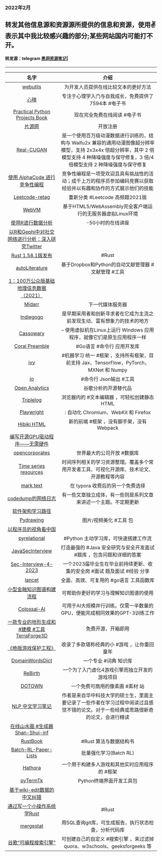### 2022年2月
转发其他信息源和资源源所提供的信息和资源，使用✌表示其中我比较感兴趣的部分;某些网站国内可能打不开。
---
#### 转发源：telegram [黑洞资源笔记](https://t.me/tieliu)|
---
|名字|介绍|
|:---:|:---:|
|[webutils](https://www.webutils.app/text-diff)|为开发人员提供在线比较文本的更好方法|
|[心晴](http://www.ixinqing.com/)|专注于心理学入门与自我成长，免费提供了7594本 #电子书|
|[Practical Python Projects Book](https://practicalpython.yasoob.me/toc.html)|现在完全免费在线阅读 #电子书|
|[片源网](https://pianyuan.org/)|开放注册|
|[Real-CUGAN](https://github.com/bilibili/ailab/tree/main/Real-CUGAN)|是一个使用百万级动漫数据进行训练的，结构与 Waifu2x 兼容的通用动漫图像超分辨率模型，支持 2x3x4x 倍超分辨率，其中 2 倍模型支持 4 种降噪强度与保守修复，3 倍/4 倍模型支持 2 种降噪强度与保守修复|
|[使用 AlphaCode 进行竞争性编程](https://deepmind.com/blog/article/Competitive-programming-with-AlphaCode)|竞争性编程是一项受欢迎且具有挑战性的活动；成千上万的程序员参加编码竞赛以获取经验并以有趣和协作的方式展示他们的技能|
|[Leetcode-retag](https://github.com/resumejob/Leetcode-retag)|重新分类 #Leetcode 高频题2021版|
|[WebVM](https://github.com/leaningtech/webvm)|基于HTML5/WebAssembly完全客户端运行的无服务器虚拟Linux环境|
|[使用R进行数据分析](https://dannyarends.nl/Data%20analysis%20using%20R)|-50小时的在线讲座|
|[以R和Gephi中对社交网络进行分析：深入研究Twitter](https://www.toptal.com/r/social-network-analysis-in-r-gephi-tutorial#employ-just-quality-engineers-today)||
|[Rust 1.58.1版发布](https://blog.rust-lang.org/2022/01/20/Rust-1.58.1.html)|#Rust|
|[autoLiterature](http://github.com/WilmerWang/autoLiterature)|基于Dropbox和Python的自动文献管理器 #文献管理 #工具|
|[1：100万公众版基础地理信息数据（2021）](https://www.webmap.cn/commres.do?method=result100W)||
|[Midarr](https://github.com/midarrlabs/midarr-server)|下一代媒体服务器|
|[Indiegogo](https://www.indiegogo.com/)|是早期采用者和创新寻求者在它成为主流之前发现生动、富有想象力的技术的地方|
|[Cassowary](https://github.com/casualsnek/cassowary)|– 使用虚拟机在Linux上运行 Windows 应用程序，就像它们是原生应用程序一样|
|[Coral Preamble](https://github.com/muesli/coral)|#Go语言 #命令行 应用开发库|
|[ivy](https://github.com/unifyai/ivy)|#机器学习 统一 #框架 ，支持所有框架，目前支持 Jax，TensorFlow，PyTorch，MXNet 和 Numpy|
|[jo](https://github.com/jpmens/jo)|#命令行 Json输出 #工具|
|[Open Analytics](https://github.com/Daniel31x13/open-analytics)|谷歌分析的开源替代品|
|[Triplelog](https://triplelog.com/writer/)| 浏览器内的 #文本编辑器 ，可轻松创建静态HTML|
|[Playwright](https://github.com/microsoft/playwright)|: 自动化 Chromium、WebKit 和 Firefox|
|[Hibiki HTML](https://playground.hibikihtml.com/tutorial/)|新的前端 #框架 ，没有脚手架，没有Webpack|
|[编写开源GPU驱动程序——无需硬件](https://www.collabora.com/news-and-blog/blog/2022/01/27/writing-an-open-source-gpu-driver-without-the-hardware/)||
|[opencorporates](https://opencorporates.com/)|世界最大的公司开放 #数据库|
|[Time series resources](https://github.com/lmmentel/awesome-time-series)| 时间序列相关的学习资源整理。覆盖多个常用开发者工具、可视化开源库、技术论文、开源教程等内容|
|[mark text ](https://marktext.app/)|在 typora 收费后的另一个免费选择 
|[codedump的网络日志](https://www.codedump.info/)|有一些文章独立成体，有一些则是系列文章来讲述一个主题。不定期更新|
|[软件架构学习路径](https://deshpandetanmay.medium.com/software-architecture-learning-path-af57e733d036)||
|[Pydrawing](https://github.com/CharlesPikachu/pydrawing)|图片/视频美化 #工具 包|
|[以程序员的视角看中国](https://github.com/csguide-dabai/Programmer-look-at-China)||
|[pyrelational](https://github.com/RelationRx/pyrelational)|#Python 主动学习库，可快速搭建工作流|
|[JavaSecInterview](https://github.com/4ra1n/JavaSecInterview)|打造最强的 #Java 安全研究与安全开发面试 #题库 ，包含问题和详细的答案|
|[Sec-Interview-4-2023](https://github.com/vvmdx/Sec-Interview-4-2023)|一个2023届毕业生在毕业前持续更新、收集的安全岗 #面试 题及面试 #经验 分享|
|[lancet](https://github.com/duke-git/lancet/blob/main/README_zh-CN.md)|全面、高效、可复用的 #go语言 工具函数库|
|[小型金融知识图谱构建流程](https://github.com/jm199504/Financial-Knowledge-Graphs)|可帮助你更好的学习与理解知识图谱的使用|
|[Colossal-AI](https://github.com/hpcaitech/ColossalAI)|可用于AI大规模并行训练。仅需一半数量的GPU，便能完成相同效果的GPT-3训练工作|
|[一款专业的地形生成和 #建模 #工具 TerraForge3D](https://github.com/Jaysmito101/TerraForge3D)|免费开源，开箱即用|
|[《绝版游戏保护工程》](https://github.com/skywind3000/preserve-cd)|收录了多款堪称经典的小 #游戏 ，让你重回童年|
|[DomainWordsDict](https://github.com/liuhuanyong/DomainWordsDict)|一个专业 #词典 知识库|
|[ReBirth](https://github.com/Sugar0612/ReBirth/blob/main/README-CN.md)|一个为了入门虚化4游戏引擎而独立开发的游戏项目|
|[DOTOWN](https://dotown.maeda-design-room.net/)|一个免费可商用的像素画 #素材 站|
|[NLP 中文学习笔记](https://github.com/DengBoCong/nlp-paper)|作者是来自华中科技大学的硕士生，里面主要记录了一些作者在学习过程中阅读过且感觉不错的论文。对于一些经典或思路很新奇的论文，会进行精读|
|[在线山水画 #生成器 Shan-Shui-inf](http://shan-shui-inf.lingdong.works/)||
|[RustBook](https://github.com/QMHTMY/RustBook)| #Rust 算法与数据结构书|
|[Batch-RL-Paper-Lists](https://github.com/apexrl/Batch-Offline--RL-Paper-Lists)|批量强化学习(Batch RL)|相关资源大列表|
|[Hathora](https://github.com/hathora/hathora)|一个用于构建多人游戏和其他实时应用程序的 #框架|
|[pyTermTk](https://github.com/ceccopierangiolieugenio/pyTermTk)|Python终端界面开发工具包|
|[基于wiki-edit数据的中文纠错](https://github.com/xueyouluo/speller-bert)||
|[通过写一个小操作系统学Rust](https://os.phil-opp.com/zh-CN/)|#Rust|
|[mergestat](https://github.com/mergestat/mergestat)|用SQL查询git库，可生成报告，执行状态检查，分析代码库|
|[谷歌“可编程搜索引擎”](https://programmablesearchengine.google.com/about/)|可创建自己的自定义 #搜索引擎 ，来过滤掉 quora、w3schools、geeksforgeeks 等|